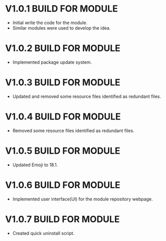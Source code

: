 # V1.0.1 BUILD FOR MODULE
- Initial write the code for the module.
- Similar modules were used to develop the idea.


# V1.0.2 BUILD FOR MODULE
- Implemented package update system.


# V1.0.3 BUILD FOR MODULE
- Updated and removed some resource files identified as redundant files.


# V1.0.4 BUILD FOR MODULE
- Removed some resource files identified as redundant files.


# V1.0.5 BUILD FOR MODULE
- Updated Emoji to 18.1.


# V1.0.6 BUILD FOR MODULE
- Implemented user interface(UI) for the module repository webpage.


# V1.0.7 BUILD FOR MODULE
- Created quick uninstall script.
